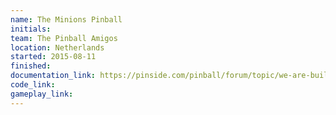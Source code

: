 ```yaml
---
name: The Minions Pinball
initials:
team: The Pinball Amigos
location: Netherlands
started: 2015-08-11
finished:
documentation_link: https://pinside.com/pinball/forum/topic/we-are-building-a-minions-pinball-updates-every-friday
code_link:
gameplay_link:
---
```

